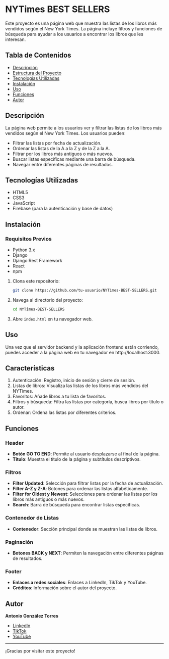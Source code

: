 # NYTimes BEST SELLERS

Este proyecto es una página web que muestra las listas de los libros más vendidos según el New York Times. La página incluye filtros y funciones de búsqueda para ayudar a los usuarios a encontrar los libros que les interesan.

## Tabla de Contenidos
- [Descripción](#descripción)
- [Estructura del Proyecto](#estructura-del-proyecto)
- [Tecnologías Utilizadas](#tecnologías-utilizadas)
- [Instalación](#instalación)
- [Uso](#uso)
- [Funciones](#funciones)
- [Autor](#autor)

## Descripción

La página web permite a los usuarios ver y filtrar las listas de los libros más vendidos según el New York Times. Los usuarios pueden:
- Filtrar las listas por fecha de actualización.
- Ordenar las listas de la A a la Z y de la Z a la A.
- Filtrar por los libros más antiguos o más nuevos.
- Buscar listas específicas mediante una barra de búsqueda.
- Navegar entre diferentes páginas de resultados.

## Tecnologías Utilizadas

- HTML5
- CSS3
- JavaScript
- Firebase (para la autenticación y base de datos)

## Instalación
### Requisitos Previos

- Python 3.x
- Django
- Django Rest Framework
- React
- npm

1. Clona este repositorio:
    ```bash
    git clone https://github.com/tu-usuario/NYTimes-BEST-SELLERS.git
    ```

2. Navega al directorio del proyecto:
    ```bash
    cd NYTimes-BEST-SELLERS
    ```

3. Abre `index.html` en tu navegador web.

## Uso

Una vez que el servidor backend y la aplicación frontend están corriendo, puedes acceder a la página web en tu navegador en http://localhost:3000.

## Características

1. Autenticación: Registro, inicio de sesión y cierre de sesión.
2. Listas de libros: Visualiza las listas de los libros más vendidos del NYTimes.
3. Favoritos: Añade libros a tu lista de favoritos.
4. Filtros y búsqueda: Filtra las listas por categoría, busca libros por título o autor.
5. Ordenar: Ordena las listas por diferentes criterios.

## Funciones

### Header
- **Botón GO TO END**: Permite al usuario desplazarse al final de la página.
- **Título**: Muestra el título de la página y subtítulos descriptivos.

### Filtros
- **Filter Updated**: Selección para filtrar listas por la fecha de actualización.
- **Filter A-Z y Z-A**: Botones para ordenar las listas alfabéticamente.
- **Filter for Oldest y Newest**: Selecciones para ordenar las listas por los libros más antiguos o más nuevos.
- **Search**: Barra de búsqueda para encontrar listas específicas.

### Contenedor de Listas
- **Contenedor**: Sección principal donde se muestran las listas de libros.

### Paginación
- **Botones BACK y NEXT**: Permiten la navegación entre diferentes páginas de resultados.

### Footer
- **Enlaces a redes sociales**: Enlaces a LinkedIn, TikTok y YouTube.
- **Créditos**: Información sobre el autor del proyecto.

## Autor

**Antonio González Torres**

- [LinkedIn](https://www.linkedin.com/in/antonio-gonz%C3%A1lez-torres-35b74522a/)
- [TikTok](https://www.tiktok.com/@nitolez)
- [YouTube](https://www.youtube.com/channel/UCopsTgFu3D_SoIaE7lvwN3Q)

---

¡Gracias por visitar este proyecto!
